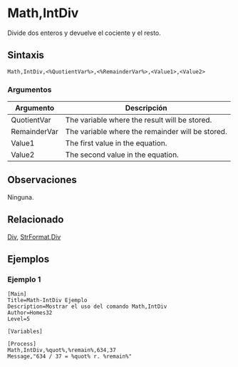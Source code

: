 # Math,IntDiv

Divide dos enteros y devuelve el cociente y el resto.

## Sintaxis

```pebakery
Math,IntDiv,<%QuotientVar%>,<%RemainderVar%>,<Value1>,<Value2>
```

### Argumentos

| Argumento | Descripción |
| --- | --- |
| QuotientVar | The variable where the result will be stored. |
| RemainderVar | The variable where the remainder will be stored. |
| Value1 | The first value  in the equation. |
| Value2 | The second value in the equation. |

## Observaciones

Ninguna.

## Relacionado

[Div](./Div.md), [StrFormat,Div](../String/Div.md)

## Ejemplos

### Ejemplo 1

```pebakery
[Main]
Title=Math-IntDiv Ejemplo
Description=Mostrar el uso del comando Math,IntDiv
Author=Homes32
Level=5

[Variables]

[Process]
Math,IntDiv,%quot%,%remain%,634,37
Message,"634 / 37 = %quot% r. %remain%"
```
